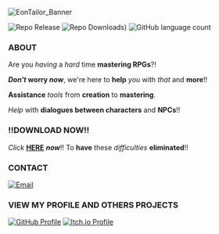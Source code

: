 ![EonTailor_Banner](https://github.com/user-attachments/assets/ddcd7987-4d19-434e-87dc-9fcb80848cc0)

![Repo Release](https://img.shields.io/github/v/release/moon2501ry/rpg-assist-ai?style=for-the-badge&color=fb8b6b)
![Repo Downloads)](https://img.shields.io/github/downloads/moon2501ry/rpg-assist-ai/total?style=for-the-badge&color=fb8b6b)
![GitHub language count](https://img.shields.io/github/languages/top/moon2501ry/rpg-assist-ai?style=for-the-badge&color=fb8b6b)
### ABOUT
Are you *having* a *hard* time **mastering RPGs**?!

***Don't* worry *now***, we're here to **help** *you* with *that* and **more**!!

**Assistance** *tools* from **creation** to **mastering**.

*Help* with **dialogues between characters** and **NPCs**!!
### **!!DOWNLOAD NOW!!**
*Click* [**HERE**](https://github.com/moon2501ry/rpg-assist-ai/releases) ***now***!! To **have** these *difficulties* **eliminated**!!
### CONTACT
[![Email](https://img.shields.io/badge/Report_Error-fb8b6b?style=for-the-badge&logo=gmail&logoColor=white)](mailto:ryanamorimcontato@email.com?subject=AssistRPG%20-%20Report%20Error/Bug)
### VIEW MY PROFILE AND OTHERS PROJECTS
[![GitHub Profile](https://img.shields.io/badge/GitHub-My_Profile-blue?style=for-the-badge&logo=github)](https://github.com/moon2501ry)
[![Itch.io Profile](https://img.shields.io/badge/Itch.io-My_Profile-fa5c5c?style=for-the-badge&logo=itch.io&logoColor=white)](https://moon2501.itch.io/)
